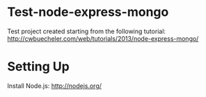 Test-node-express-mongo
=======================

Test project created starting from the following tutorial:
http://cwbuecheler.com/web/tutorials/2013/node-express-mongo/

Setting Up
=======================

Install Node.js: http://nodejs.org/
